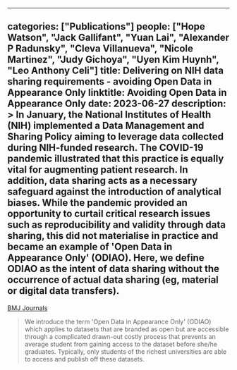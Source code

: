 
---
categories: ["Publications"]
people: ["Hope Watson", "Jack Gallifant", "Yuan Lai", "Alexander P Radunsky", "Cleva Villanueva", "Nicole Martinez", "Judy Gichoya", "Uyen Kim Huynh", "Leo Anthony Celi"]
title: Delivering on NIH data sharing requirements - avoiding Open Data in Appearance Only
linktitle: Avoiding Open Data in Appearance Only
date: 2023-06-27
description: >
 In January, the National Institutes of Health (NIH) implemented a Data Management and Sharing Policy aiming to leverage data collected during NIH-funded research. The COVID-19 pandemic illustrated that this practice is equally vital for augmenting patient research. In addition, data sharing acts as a necessary safeguard against the introduction of analytical biases. While the pandemic provided an opportunity to curtail critical research issues such as reproducibility and validity through data sharing, this did not materialise in practice and became an example of 'Open Data in Appearance Only' (ODIAO). Here, we define ODIAO as the intent of data sharing without the occurrence of actual data sharing (eg, material or digital data transfers).
---

<a href=https://informatics.bmj.com/content/30/1/e100771 target="_blank">BMJ Journals</a>

>We introduce the term 'Open Data in Appearance Only' (ODIAO) which applies to datasets that are branded as open but are accessible through a complicated drawn-out costly process that prevents an average student from gaining access to the dataset before she/he graduates. Typically, only students of the richest universities are able to access and publish off these datasets.